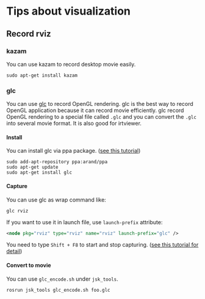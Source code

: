 Tips about visualization
========================

Record rviz
-----------

### kazam
You can use kazam to record desktop movie easily.

```
sudo apt-get install kazam
```

### glc
You can use [glc](https://github.com/nullkey/glc/wiki) to record OpenGL rendering.
glc is the best way to record OpenGL application because it can record movie efficiently.
glc record OpenGL rendering to a special file called `.glc`
and you can convert the `.glc` into several movie format.
It is also good for irtviewer.

#### Install
You can install glc via ppa package. ([see this tutorial](https://github.com/nullkey/glc/wiki/Install))

```
sudo add-apt-repository ppa:arand/ppa
sudo apt-get update
sudo apt-get install glc
```

#### Capture
You can use glc as wrap command like:

```
glc rviz
```

If you want to use it in launch file, use `launch-prefix` attribute:

```xml
<node pkg="rviz" type="rviz" name="rviz" launch-prefix="glc" />
```

You need to type `Shift + F8` to start and stop capturing. ([see this tutorial for detail](https://github.com/nullkey/glc/wiki/Capture))

#### Convert to movie
You can use `glc_encode.sh` under `jsk_tools`.

```
rosrun jsk_tools glc_encode.sh foo.glc
```
